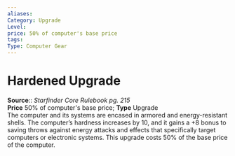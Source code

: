 ```yaml
---
aliases: 
Category: Upgrade
Level: 
price: 50% of computer's base price
tags: 
Type: Computer Gear
---
```


# Hardened Upgrade

**Source**:: _Starfinder Core Rulebook pg. 215_  
**Price** 50% of computer's base price; **Type** Upgrade  
The computer and its systems are encased in armored and energy-resistant shells. The computer’s hardness increases by 10, and it gains a +8 bonus to saving throws against energy attacks and effects that specifically target computers or electronic systems. This upgrade costs 50% of the base price of the computer.
